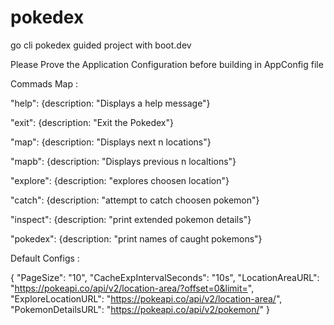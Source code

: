 # pokedex

go cli pokedex guided project with boot.dev

Please Prove the Application Configuration before building in AppConfig file

Commads Map :

"help": {description: "Displays a help message"}

"exit": {description: "Exit the Pokedex"}

"map": {description: "Displays next n locations"}

"mapb": {description: "Displays previous n localtions"}

"explore": {description: "explores choosen location"}

"catch": {description: "attempt to catch choosen pokemon"}

"inspect": {description: "print extended pokemon details"}

"pokedex": {description: "print names of caught pokemons"}


Default Configs :

{
    "PageSize": "10",
    "CacheExpIntervalSeconds": "10s",
    "LocationAreaURL": "https://pokeapi.co/api/v2/location-area/?offset=0&limit=",
    "ExploreLocationURL": "https://pokeapi.co/api/v2/location-area/",
    "PokemonDetailsURL": "https://pokeapi.co/api/v2/pokemon/"
}
